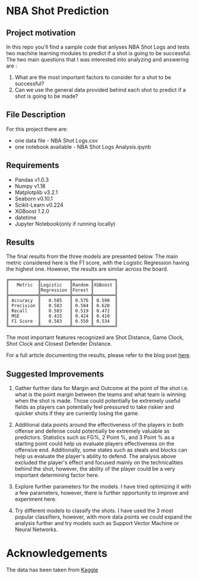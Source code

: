 # NBA Shot Prediction

## Project motivation
In this repo you'll find a sample code that anlyses NBA Shot Logs and tests two machine learning modules to predict if a shot is going to be successful. The two main questions that I was interested into analyzing and answering are : 

1. What are the most important factors to consider for a shot to be successful?
2. Can we use the general data provided behind each shot to predict if a shot is going to be made?

## File Description

For this project there are:
-	one data file - NBA Shot Logs.csv
-	one notebook available - NBA Shot Logs Analysis.ipynb

## Requirements

- Pandas v1.0.3
- Numpy v1.18
- Matplotplib v3.2.1
- Seaborn v0.10.1
- Scikit-Learn v0.224
- XGBoost 1.2.0
- datetime
- Jupyter Notebook(only if running locally)

## Results

The final results from the three models are presented below. The main metric considered here is the F1 score, with the Logistic Regression having the highest one. However, the results are similar across the board.

```
╔═══════════╦═══════════╦═══════╦════════╗
║   Metric  ║Logistic   ║Random ║XGBoost ║
║           ║Regression ║Forest ║        ║
╠═══════════╬═══════════╬═══════╬════════╣
║ Accuracy  ║   0.585   ║ 0.576 ║ 0.590  ║
║ Precision ║   0.583   ║ 0.584 ║ 0.620  ║
║ Recall    ║   0.583   ║ 0.519 ║ 0.472  ║
║ MSE       ║   0.415   ║ 0.424 ║ 0.410  ║
║ F1 Score  ║   0.583   ║ 0.550 ║ 0.534  ║
╚═══════════╩═══════════╩═══════╩════════╝
```

The most important features recognized are Shot Distance, Game Clock, Shot Clock and Closest Defender Distance.

For a full article documenting the results, please refer to the blog post [here](https://medium.com/@b_ivanov/predicting-nba-shots-943b07975995).

## Suggested Improvements

1. Gather further data for Margin and Outcome at the point of the shot i.e. what is the point margin between the teams and what team is winning when the shot is made. Those could potentially be extremely useful fields as players can potentially feel pressured to take riskier and quicker shots if they are currently losing the game.

2. Additional data points around the effectiveness of the players in both offense and defense could potentially be extremely valuable as predictors. Statistics such as FG%, 2 Point %, and 3 Point % as a starting point could help us evaluate players effectiveness on the offensive end. Additionally, some states such as steals and blocks can help us evaluate the player's ability to defend. The analysis above excluded the player's effect and focused mainly on the technicalities behind the shot, however, the ability of the player could be a very important determining factor here.

3. Explore further parameters for the models. I have tried optimizing it with a few parameters, however, there is further opportunity to improve and experiment here.

3. Try different models to classify the shots. I have used the 3 most popular classifiers, however, with more data points we could expand the analysis further and try models such as Support Vector Machine or Neural Networks.

# Acknowledgements
The data has been taken from [Kaggle](https://www.kaggle.com/dansbecker/nba-shot-logs)
